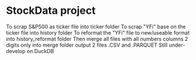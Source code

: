 # StockData project
To scrap S&P500 as ticker file into ticker folder
To scrap "YFi" base on the ticker file into history folder
To reformat the "YFi" file to new/useable format into history_reformat folder 
Then merge all files with all numbers columns 2 digits only into merge folder output 2 files .CSV and .PARQUET
Still under-develop on DuckDB 
